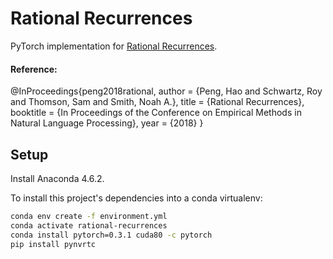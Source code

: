 # Rational Recurrences

PyTorch implementation for [Rational Recurrences](https://homes.cs.washington.edu/~hapeng/paper/peng2018rational.pdf).

#### Reference:
@InProceedings{peng2018rational,
  author = {Peng, Hao and Schwartz, Roy and Thomson, Sam and Smith, Noah A.},
  title     = {Rational Recurrences},
  booktitle = {In Proceedings of the Conference on Empirical Methods in Natural Language Processing},
  year      = {2018}
}


## Setup

Install Anaconda 4.6.2.

To install this project's dependencies into a conda virtualenv:
```bash
conda env create -f environment.yml
conda activate rational-recurrences
conda install pytorch=0.3.1 cuda80 -c pytorch
pip install pynvrtc
```

